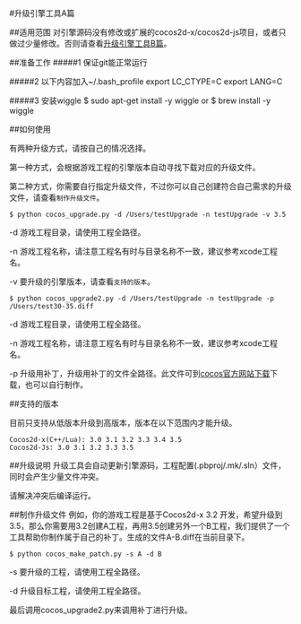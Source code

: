 
#升级引擎工具A篇

##适用范围
对引擎源码没有修改或扩展的cocos2d-x/cocos2d-js项目，或者只做过少量修改。否则请查看[升级引擎工具B篇](https://github.com/calfjohn/cocosUpgrade/blob/SemiAutomatic/README.md)。

##准备工作
#####1 保证git能正常运行

#####2 以下内容加入~/.bash_profile
	export LC_CTYPE=C 
	export LANG=C

#####3 安装wiggle
	$ sudo apt-get install -y wiggle
	or
	$ brew install -y wiggle

##如何使用

有两种升级方式，请按自己的情况选择。

第一种方式，会根据游戏工程的引擎版本自动寻找下载对应的升级文件。

第二种方式，你需要自行指定升级文件，不过你可以自己创建符合自己需求的升级文件，请查看`制作升级文件`。

	$ python cocos_upgrade.py -d /Users/testUpgrade -n testUpgrade -v 3.5
	
-d 游戏工程目录，请使用工程全路径。

-n 游戏工程名称，请注意工程名有时与目录名称不一致，建议参考xcode工程名。

-v 要升级的引擎版本，请查看`支持的版本`。

	$ python cocos_upgrade2.py -d /Users/testUpgrade -n testUpgrade -p /Users/test30-35.diff

-d 游戏工程目录，请使用工程全路径。

-n 游戏工程名称，请注意工程名有时与目录名称不一致，建议参考xcode工程名。

-p 升级用补丁，升级用补丁的文件全路径。此文件可到[cocos官方网站下载](http://www.cocos2d-x.org)下载，也可以自行制作。



##支持的版本

目前只支持从低版本升级到高版本，版本在以下范围内才能升级。

	Cocos2d-x(C++/Lua): 3.0 3.1 3.2 3.3 3.4 3.5
	Cocos2d-Js: 3.0 3.1 3.2 3.3 3.5
	
	
##升级说明
升级工具会自动更新引擎源码，工程配置(.pbproj/.mk/.sln）文件，同时会产生少量文件冲突。

请解决冲突后编译运行。


##制作升级文件
例如，你的游戏工程是基于Cocos2d-x 3.2
开发，希望升级到3.5，那么你需要用3.2创建A工程，再用3.5创建另外一个B工程，我们提供了一个工具帮助你制作属于自己的补丁。生成的文件A-B.diff在当前目录下。

	$ python cocos_make_patch.py -s A -d B

-s 要升级的工程，请使用工程全路径。

-d 升级目标工程，请使用工程全路径。

最后调用cocos_upgrade2.py来调用补丁进行升级。
